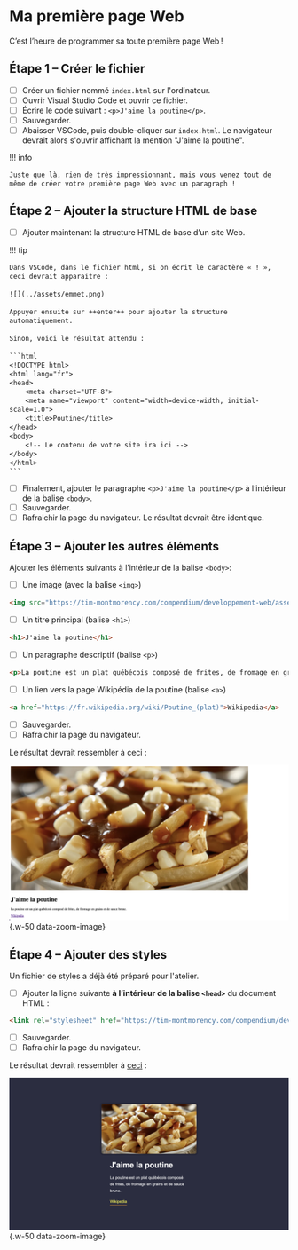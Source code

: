 # Ma première page Web

C’est l’heure de programmer sa toute première page Web !

## Étape 1 – Créer le fichier

- [ ] Créer un fichier nommé `index.html` sur l'ordinateur.
- [ ] Ouvrir Visual Studio Code et ouvrir ce fichier.
- [ ] Écrire le code suivant : `<p>J'aime la poutine</p>`.
- [ ] Sauvegarder.
- [ ] Abaisser VSCode, puis double-cliquer sur `index.html`. Le navigateur devrait alors s'ouvrir affichant la mention "J'aime la poutine".

!!! info

    Juste que là, rien de très impressionnant, mais vous venez tout de même de créer votre première page Web avec un paragraph ! 

## Étape 2 – Ajouter la structure HTML de base

- [ ] Ajouter maintenant la structure HTML de base d’un site Web.

!!! tip

    Dans VSCode, dans le fichier html, si on écrit le caractère « ! », ceci devrait apparaitre : 

    ![](../assets/emmet.png)

    Appuyer ensuite sur ++enter++ pour ajouter la structure automatiquement.
    
    Sinon, voici le résultat attendu :

    ```html
    <!DOCTYPE html>
    <html lang="fr">
    <head>
        <meta charset="UTF-8">
        <meta name="viewport" content="width=device-width, initial-scale=1.0">
        <title>Poutine</title>
    </head>
    <body>
        <!-- Le contenu de votre site ira ici -->
    </body>
    </html>
    ```

- [ ] Finalement, ajouter le paragraphe `<p>J'aime la poutine</p>` à l’intérieur de la balise `<body>`.
- [ ] Sauvegarder.
- [ ] Rafraichir la page du navigateur. Le résultat devrait être identique.

## Étape 3 – Ajouter les autres éléments

Ajouter les éléments suivants à l’intérieur de la balise `<body>`:

- [ ] Une image (avec la balise `<img>`)

```html
<img src="https://tim-montmorency.com/compendium/developpement-web/assets/poutine2.webp" alt="Une belle poutine">
```

- [ ] Un titre principal (balise `<h1>`)

```html
<h1>J'aime la poutine</h1>
```

- [ ] Un paragraphe descriptif (balise `<p>`)

```html
<p>La poutine est un plat québécois composé de frites, de fromage en grains et de sauce brune.</p>
```

- [ ] Un lien vers la page Wikipédia de la poutine (balise `<a>`)

```html
<a href="https://fr.wikipedia.org/wiki/Poutine_(plat)">Wikipedia</a>
```

- [ ] Sauvegarder.
- [ ] Rafraichir la page du navigateur.

Le résultat devrait ressembler à ceci :

![](../assets/htmlex.png){.w-50 data-zoom-image}

## Étape 4 – Ajouter des styles

Un fichier de styles a déjà été préparé pour l'atelier.

- [ ] Ajouter la ligne suivante **à l’intérieur de la balise `<head>`** du document HTML :

```html
<link rel="stylesheet" href="https://tim-montmorency.com/compendium/developpement-web/exercices/styles.css">
```

- [ ] Sauvegarder.
- [ ] Rafraichir la page du navigateur.

Le résultat devrait ressembler à [ceci](./index.html) :

![](../assets/htmlres.png){.w-50 data-zoom-image}
